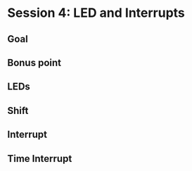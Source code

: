 # Session 4: LED and Interrupts

## Goal

## Bonus point

## LEDs

## Shift

## Interrupt

## Time Interrupt

